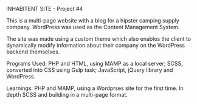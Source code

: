 INHABITENT SITE - Project #4

This is a multi-page website with a blog for a hipster camping supply company.  WordPress was used as the Content Management System.

The site was made using a custom theme which also enables the client to dynamically modify information about their company on the WordPress backend themselves. 

Programs Used:
PHP and HTML, using MAMP as a local server; SCSS, converted into CSS using Gulp task; JavaScript, jQuery library and WordPress.

Learnings:
PHP and MAMP, using a Wordprses site for the first time.  In depth SCSS and building in a multi-page format.

